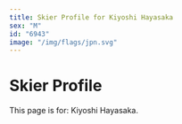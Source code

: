 ```yaml
---
title: Skier Profile for Kiyoshi Hayasaka
sex: "M"
id: "6943"
image: "/img/flags/jpn.svg" 
---
```


# Skier Profile

This page is for: Kiyoshi Hayasaka.
    